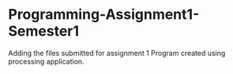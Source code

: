 # Programming-Assignment1-Semester1
Adding the files submitted for assignment 1 
Program created using processing application. 
